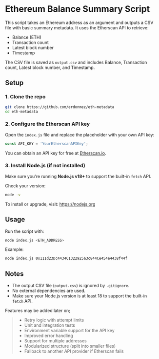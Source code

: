 # Ethereum Balance Summary Script

This script takes an Ethereum address as an argument and outputs a CSV file with basic summary metadata. It uses the Etherscan API to retrieve:

- Balance (ETH)
- Transaction count
- Latest block number
- Timestamp

The CSV file is saved as `output.csv` and includes Balance, Transaction count, Latest block number, and Timestamp.

## Setup

### 1. Clone the repo

```bash
git clone https://github.com/erdonmez/eth-metadata
cd eth-metadata
```

### 2. Configure the Etherscan API key

Open the `index.js` file and replace the placeholder with your own API key:

   ```javascript
   const API_KEY = 'YourEtherscanAPIKey';
   ```

   You can obtain an API key for free at [Etherscan.io](https://etherscan.io/apis).

### 3. Install Node.js (if not installed)

Make sure you're running **Node.js v18+** to support the built-in `fetch` API.

Check your version:

```bash
node -v
```

To install or upgrade, visit: https://nodejs.org


## Usage

Run the script with:

```bash
node index.js <ETH_ADDRESS>
```

Example:

```bash
node index.js 0x111d23Dc4434C1322925a3c844Ce454e4438f44f
```

## Notes

- The output CSV file (`output.csv`) is ignored by `.gitignore`.
- No external dependencies are used.
- Make sure your Node.js version is at least 18 to support the built-in `fetch` API.

Features may be added later on;

> - Retry logic with attempt limits  
> - Unit and integration tests  
> - Environment variable support for the API key  
> - Improved error handling  
> - Support for multiple addresses  
> - Modularized structure (split into smaller files)  
> - Fallback to another API provider if Etherscan fails